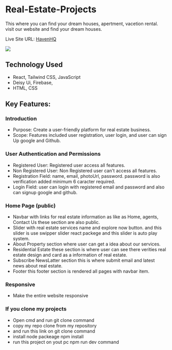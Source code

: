 # Real-Estate-Projects

This where you can find your dream houses, apertment, vacetion rental. visit our website and find your dream houses.

Live Site URL: [HavenHQ](https://real-estate-assignment-b4133.web.app/)

<a href="https://real-estate-assignment-b4133.web.app/">
  <img src="https://github.com/joysaha023/real-states-react-projects/blob/main/demo-img.png" />
</a>

## Technology Used

 - React, Tailwind CSS, JavaScript
 - Deisy Ui, Firebase, 
 - HTML, CSS


## Key Features:
### Introduction
- Purpose: Create a user-friendly platform for real estate business.
- Scope: Features included user registration, user login, and user can sign Up google and Github.

### User Authentication and Permissions
- Registered User: Registered user access all features.
- Non Registered User: Non Registered user can't access all features.
- Registration Field: name, email, photoUrl, password. password is also verification added minimum 6 caracter required.
- Login Field: user can login with registered email and password and also can signup google and github.


### Home Page (public)
- Navbar with links for real estate information as like as Home, agents, Contact Us these section are also public.
- Slider with real estate services name and explore now button. and this slider is use swipper slider react packege and this slider is auto play system.
- About Property section where user can get a idea about our services.
- Residential Estate these section is where user can see there verities real estate design and card as a information of real estate.
- Subscribe NewsLatter section this is where submit email and latest news about real estate.
- Footer this footer section is rendered all pages with navbar item.

### Responsive
- Make the entire website responsive

### If you clone my projects
- Open cmd and run git clone command
- copy my repo clone from my repository
- and run this link on git clone command
- install node packeage npm install
- run this project on yout pc npm run dev command
